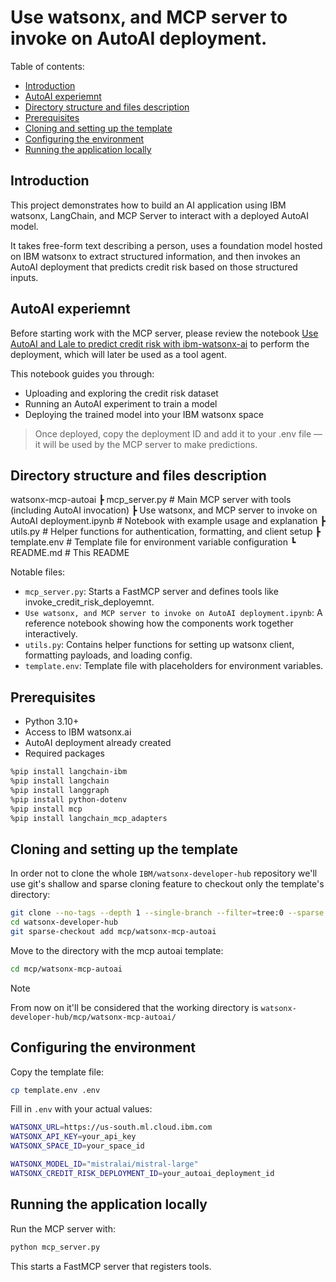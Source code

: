 # Use watsonx, and MCP server to invoke on AutoAI deployment.

Table of contents:  
* [Introduction](#introduction)  
* [AutoAI experiemnt](#autoai_experiemnt)  
* [Directory structure and files description](#directory-structure-and-files-description)  
* [Prerequisites](#prerequisites)  
* [Cloning and setting up the template](#cloning-and-setting-up-the-template)  
* [Configuring the environment](#configuring-the-environment)  
* [Running the application locally](#running-the-application-locally)  


## Introduction  

This project demonstrates how to build an AI application using IBM watsonx, LangChain, and MCP Server to interact with a deployed AutoAI model.

It takes free-form text describing a person, uses a foundation model hosted on IBM watsonx to extract structured information, and then invokes an AutoAI deployment that predicts credit risk based on those structured inputs.

## AutoAI experiemnt

Before starting work with the MCP server, please review the notebook [Use AutoAI and Lale to predict credit risk with ibm-watsonx-ai](https://github.com/IBM/watsonx-ai-samples/blob/master/cloud/notebooks/python_sdk/experiments/autoai/Use%20AutoAI%20and%20Lale%20to%20predict%20credit%20risk.ipynb) to perform the deployment, which will later be used as a tool agent.

This notebook guides you through:

- Uploading and exploring the credit risk dataset
- Running an AutoAI experiment to train a model
- Deploying the trained model into your IBM watsonx space

> Once deployed, copy the deployment ID and add it to your .env file — it will be used by the MCP server to make predictions.

## Directory structure and files description

watsonx-mcp-autoai
 ┣ mcp_server.py                                                      # Main MCP server with tools (including AutoAI invocation)
 ┣ Use watsonx, and MCP server to invoke on AutoAI deployment.ipynb   # Notebook with example usage and explanation
 ┣ utils.py                                                           # Helper functions for authentication, formatting, and client setup
 ┣ template.env                                                       # Template file for environment variable configuration
 ┗ README.md                                                          # This README

Notable files:
- `mcp_server.py`: Starts a FastMCP server and defines tools like invoke_credit_risk_deployemnt.
- `Use watsonx, and MCP server to invoke on AutoAI deployment.ipynb`: A reference notebook showing how the components work together interactively.
- `utils.py`: Contains helper functions for setting up watsonx client, formatting payloads, and loading config.
- `template.env`: Template file with placeholders for environment variables.

## Prerequisites

- Python 3.10+
- Access to IBM watsonx.ai
- AutoAI deployment already created
- Required packages

```sh
%pip install langchain-ibm
%pip install langchain
%pip install langgraph
%pip install python-dotenv
%pip install mcp
%pip install langchain_mcp_adapters
```

## Cloning and setting up the template

In order not to clone the whole `IBM/watsonx-developer-hub` repository we'll use git's shallow and sparse cloning feature to checkout only the template's directory:  

```sh
git clone --no-tags --depth 1 --single-branch --filter=tree:0 --sparse https://github.com/IBM/watsonx-developer-hub.git
cd watsonx-developer-hub
git sparse-checkout add mcp/watsonx-mcp-autoai
```  

Move to the directory with the mcp autoai template:

```sh
cd mcp/watsonx-mcp-autoai
```

> [!NOTE]
> From now on it'll be considered that the working directory is `watsonx-developer-hub/mcp/watsonx-mcp-autoai/` 

## Configuring the environment

Copy the template file:

```sh
cp template.env .env
```

Fill in `.env` with your actual values:

```sh
WATSONX_URL=https://us-south.ml.cloud.ibm.com
WATSONX_API_KEY=your_api_key
WATSONX_SPACE_ID=your_space_id

WATSONX_MODEL_ID="mistralai/mistral-large"
WATSONX_CREDIT_RISK_DEPLOYMENT_ID=your_autoai_deployment_id
```

## Running the application locally

Run the MCP server with:

```sh
python mcp_server.py
```

This starts a FastMCP server that registers tools.

